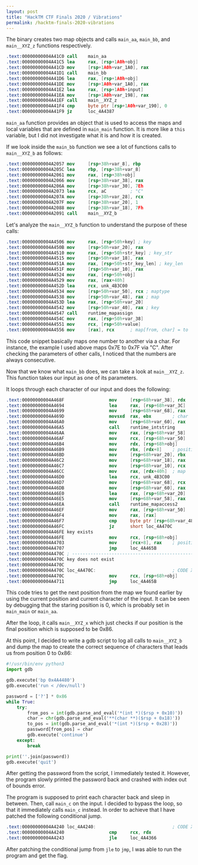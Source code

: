```yaml
---
layout: post
title: "HackTM CTF Finals 2020 / Vibrations"
permalink: /hacktm-finals-2020-vibrations
---
```


The binary creates two map objects and calls `main_aa`, `main_bb`, and `main__XYZ_z` functions respectively.
```nasm
.text:00000000004A41C0 call    main_aa
.text:00000000004A41C5 lea     rax, [rsp+1A0h+obj]
.text:00000000004A41CD mov     [rsp+1A0h+var_1A0], rax
.text:00000000004A41D1 call    main_bb
.text:00000000004A41D6 lea     rax, [rsp+1A0h+obj]
.text:00000000004A41DE mov     [rsp+1A0h+var_1A0], rax
.text:00000000004A41E2 lea     rax, [rsp+1A0h+input]
.text:00000000004A41EA mov     [rsp+1A0h+var_198], rax
.text:00000000004A41EF call    main__XYZ_z
.text:00000000004A41F4 cmp     byte ptr [rsp+1A0h+var_190], 0
.text:00000000004A41F9 jz      loc_4A4387
```

`main_aa` function provides an object that is used to access the maps and local variables that are defined in `main_main` function. It is more like a `this` variable, but I did not investigate what it is and how it is created.

If we look inside the `main_bb` function we see a lot of functions calls to `main__XYZ_b` as follows:
```nasm
.text:00000000004A2057 mov     [rsp+38h+var_8], rbp
.text:00000000004A205C lea     rbp, [rsp+38h+var_8]
.text:00000000004A2061 mov     rax, [rsp+38h+obj]
.text:00000000004A2066 mov     [rsp+38h+var_38], rax
.text:00000000004A206A mov     [rsp+38h+var_30], 7Eh
.text:00000000004A2073 lea     rcx, aC         ; "C"
.text:00000000004A207A mov     [rsp+38h+var_28], rcx
.text:00000000004A207F mov     [rsp+38h+var_20], 1
.text:00000000004A2088 mov     [rsp+38h+var_18], 7Fh
.text:00000000004A2091 call    main__XYZ_b
```

Let's analyze the `main__XYZ_b` function to understand the purpose of these calls:
```nasm
.text:00000000004A4506 mov     rax, [rsp+50h+key] ; key
.text:00000000004A450B mov     [rsp+50h+var_20], rax
.text:00000000004A4510 mov     rax, [rsp+50h+str_key] ; key_str
.text:00000000004A4515 mov     [rsp+50h+var_18], rax
.text:00000000004A451A mov     rax, [rsp+50h+str_key_len] ; key_len
.text:00000000004A451F mov     [rsp+50h+var_10], rax
.text:00000000004A4524 mov     rax, [rsp+50h+obj]
.text:00000000004A4529 mov     rax, [rax+40h]
.text:00000000004A452D lea     rcx, unk_4B3C00
.text:00000000004A4534 mov     [rsp+50h+var_50], rcx ; maptype
.text:00000000004A4538 mov     [rsp+50h+var_48], rax ; map
.text:00000000004A453D lea     rax, [rsp+50h+var_20]
.text:00000000004A4542 mov     [rsp+50h+var_40], rax ; key
.text:00000000004A4547 call    runtime_mapassign
.text:00000000004A454C mov     rax, [rsp+50h+var_38]
.text:00000000004A4551 mov     rcx, [rsp+50h+value]
.text:00000000004A4556 mov     [rax], rcx      ; map[from, char] = to
```

This code snippet basically maps one number to another via a char. For instance, the example I used above maps 0x7E to 0x7F via "C". After checking the parameters of other calls, I noticed that the numbers are always consecutive.

Now that we know what `main_bb` does, we can take a look at `main__XYZ_z`. This function takes our input as one of its parameters.

It loops through each character of our input and does the following:
```nasm
.text:00000000004A468F                 mov     [rsp+68h+var_38], rdx
.text:00000000004A4694                 lea     rax, [rsp+68h+var_3C]
.text:00000000004A4699                 mov     [rsp+68h+var_68], rax
.text:00000000004A469D                 movsxd  rax, ebx        ; char
.text:00000000004A46A0                 mov     [rsp+68h+var_60], rax
.text:00000000004A46A5                 call    runtime_intstring
.text:00000000004A46AA                 mov     rax, [rsp+68h+var_58]
.text:00000000004A46AF                 mov     rcx, [rsp+68h+var_50]
.text:00000000004A46B4                 mov     rdx, [rsp+68h+obj]
.text:00000000004A46B9                 mov     rbx, [rdx+8]    ; position
.text:00000000004A46BD                 mov     [rsp+68h+var_20], rbx
.text:00000000004A46C2                 mov     [rsp+68h+var_18], rax
.text:00000000004A46C7                 mov     [rsp+68h+var_10], rcx
.text:00000000004A46CC                 mov     rax, [rdx+40h]  ; map
.text:00000000004A46D0                 lea     rcx, unk_4B3C00
.text:00000000004A46D7                 mov     [rsp+68h+var_68], rcx
.text:00000000004A46DB                 mov     [rsp+68h+var_60], rax
.text:00000000004A46E0                 lea     rax, [rsp+68h+var_20]
.text:00000000004A46E5                 mov     [rsp+68h+var_58], rax
.text:00000000004A46EA                 call    runtime_mapaccess2
.text:00000000004A46EF                 mov     rax, [rsp+68h+var_50]
.text:00000000004A46F4                 mov     rax, [rax]
.text:00000000004A46F7                 cmp     byte ptr [rsp+68h+var_48], 0
.text:00000000004A46FC                 jz      short loc_4A470C
.text:00000000004A46FE key exists
.text:00000000004A46FE                 mov     rcx, [rsp+68h+obj]
.text:00000000004A4703                 mov     [rcx+8], rax    ; position = map[position, char]
.text:00000000004A4707                 jmp     loc_4A465B
.text:00000000004A470C ; ---------------------------------------------------------------------------
.text:00000000004A470C key does not exist
.text:00000000004A470C
.text:00000000004A470C loc_4A470C:                             ; CODE XREF: main__XYZ_z+DC↑j
.text:00000000004A470C                 mov     rcx, [rsp+68h+obj]
.text:00000000004A4711                 jmp     loc_4A465B
```

This code tries to get the next position from the map we found earlier by using the current position and current character of the input. It can be seen by debugging that the staring position is 0, which is probably set in `main_main` or `main_aa`.

After the loop, it calls `main__XYZ_x` which just checks if our position is the final position which is supposed to be 0x86.

At this point, I decided to write a gdb script to log all calls to `main__XYZ_b` and dump the map to create the correct sequence of characters that leads us from position 0 to 0x86:
```python
#!/usr/bin/env python3
import gdb

gdb.execute('bp 0x4A4480')
gdb.execute('run < /dev/null')

password = ['?'] * 0x86
while True:
    try:
        from_pos = int(gdb.parse_and_eval('*(int *)($rsp + 0x10)'))
        char = chr(gdb.parse_and_eval('**(char **)($rsp + 0x18)'))
        to_pos = int(gdb.parse_and_eval('*(int *)($rsp + 0x28)'))
        password[from_pos] = char
        gdb.execute('continue')
    except:
        break

print(''.join(password))
gdb.execute('quit')
```

After getting the password from the script, I immediately tested it. However, the program slowly printed the password back and crashed with index out of bounds error. 

The program is supposed to print each character back and sleep in between. Then, call `main_c` on the input. I decided to bypass the loop, so that it immediately calls `main_c` instead. In order to achieve that I have patched the following conditional jump.

```nasm
.text:00000000004A4240 loc_4A4240:                             ; CODE XREF: main_main+240↑j
.text:00000000004A4240                 cmp     rcx, rdx
.text:00000000004A4243                 jle     loc_4A4366
```

After patching the conditional jump from `jle` to `jmp`, I was able to run the program and get the flag.
